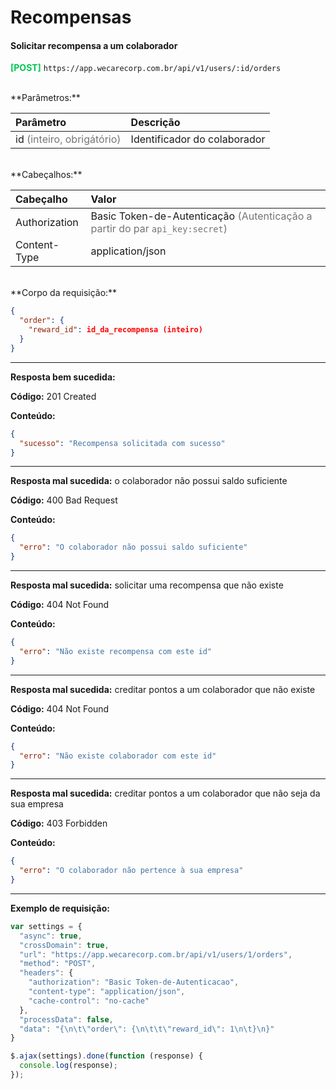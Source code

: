 # Recompensas

#### Solicitar recompensa a um colaborador

<span style="color: #00C853">**[POST]**</span> ```https://app.wecarecorp.com.br/api/v1/users/:id/orders```

<br>
**Parâmetros:**

|Parâmetro|Descrição|
|:--------|:--------|
|id <span style="color: rgba(0, 0, 0, 0.54)">(inteiro, obrigátório)</span>|Identificador do colaborador|

<br>
**Cabeçalhos:**

|Cabeçalho|Valor|
|:--------|:--------|
|Authorization|Basic Token-de-Autenticação <span style="color: rgba(0, 0, 0, 0.54)">(Autenticação a partir do par `api_key:secret`)</span>|
|Content-Type|application/json|

<br>
**Corpo da requisição:**

```json
{
  "order": {
    "reward_id": id_da_recompensa (inteiro)
  }
}
```

---

**Resposta bem sucedida:**

**Código:** 201 Created

**Conteúdo:**

```json
{
  "sucesso": "Recompensa solicitada com sucesso"
}
```

---

**Resposta mal sucedida:** o colaborador não possui saldo suficiente

**Código:** 400 Bad Request

**Conteúdo:**

```json
{
  "erro": "O colaborador não possui saldo suficiente"
}
```

---

**Resposta mal sucedida:** solicitar uma recompensa que não existe

**Código:** 404 Not Found

**Conteúdo:**

```json
{
  "erro": "Não existe recompensa com este id"
}
```

---

**Resposta mal sucedida:** creditar pontos a um colaborador que não existe

**Código:** 404 Not Found

**Conteúdo:**

```json
{
  "erro": "Não existe colaborador com este id"
}
```

---

**Resposta mal sucedida:** creditar pontos a um colaborador que não seja da sua empresa

**Código:** 403 Forbidden

**Conteúdo:**

```json
{
  "erro": "O colaborador não pertence à sua empresa"
}
```

---

**Exemplo de requisição:**

```javascript
var settings = {
  "async": true,
  "crossDomain": true,
  "url": "https://app.wecarecorp.com.br/api/v1/users/1/orders",
  "method": "POST",
  "headers": {
    "authorization": "Basic Token-de-Autenticacao",
    "content-type": "application/json",
    "cache-control": "no-cache"
  },
  "processData": false,
  "data": "{\n\t\"order\": {\n\t\t\"reward_id\": 1\n\t}\n}"
}

$.ajax(settings).done(function (response) {
  console.log(response);
});
```